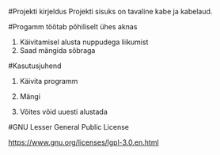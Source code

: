 


#Projekti kirjeldus
Projekti sisuks on tavaline kabe ja kabelaud.


#Progamm töötab põhiliselt ühes aknas

1.	Käivitamisel alusta nuppudega liikumist
2. Saad mängida sõbraga

#Kasutusjuhend
1.	Käivita programm 

2.	Mängi

3.	Võites võid uuesti alustada

#GNU Lesser General Public License

https://www.gnu.org/licenses/lgpl-3.0.en.html
